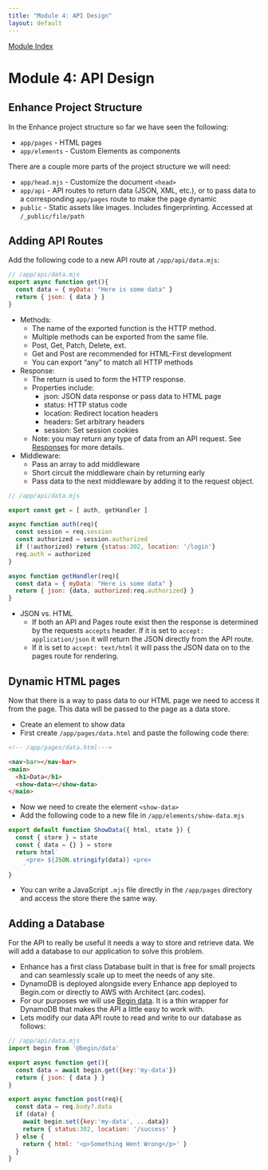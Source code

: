 ```yaml
---
title: "Module 4: API Design"
layout: default
---
```


[Module Index](/enhance-workshop)



# Module 4: API Design


## Enhance Project Structure

In the Enhance project structure so far we have seen the following:


* `app/pages` - HTML pages
* `app/elements` - Custom Elements as components

There are a couple more parts of the project structure we will need:



* `app/head.mjs` - Customize the document `<head>`
* `app/api` - API routes to return data (JSON, XML, etc.), or to pass data to a corresponding `app/pages` route to make the page dynamic
* `public` - Static assets like images. Includes fingerprinting. Accessed at `/_public/file/path`


## Adding API Routes

Add the following code to a new API route at `/app/api/data.mjs`:


```javascript
// /app/api/data.mjs
export async function get(){
  const data = { myData: "Here is some data" }
  return { json: { data } }
}
```




* Methods:
    * The name of the exported function is the HTTP method.
    * Multiple methods can be exported from the same file.
    * Post, Get, Patch, Delete, ext.
    * Get and Post are recommended for HTML-First development
    * You can export “any” to match all HTTP methods
* Response:
    * The return is used to form the HTTP response.
    * Properties include:
        * json: JSON data response or pass data to HTML page
        * status: HTTP status code
        * location: Redirect location headers
        * headers: Set arbitrary headers
        * session: Set session cookies
    * Note: you may return any type of data from an API request. See [Responses](https://arc.codes/docs/en/reference/runtime-helpers/node.js#responses) for more details.
* Middleware:
    * Pass an array to add middleware
    * Short circuit the middleware chain by returning early
    * Pass data to the next middleware by adding it to the request object.

```javascript
// /app/api/data.mjs

export const get = [ auth, getHandler ]

async function auth(req){
  const session = req.session
  const authorized = session.authorized
  if (!authorized) return {status:302, location: '/login'}
  req.auth = authorized
}

async function getHandler(req){
  const data = { myData: "Here is some data" }
  return { json: {data, authorized:req.authorized} }
}
```


* JSON vs. HTML
    * If both an API and Pages route exist then the response is determined by the requests `accepts` header. If it is set to `accept: application/json` it will return the JSON directly from the API route.
    * If it is set to  `accept: text/html` it will pass the JSON data on to the pages route for rendering.


## Dynamic HTML pages

Now that there is a way to pass data to our HTML page we need to access it from the page. This data will be passed to the page as a data store.



* Create an element to show data
* First create `/app/pages/data.html` and paste the following code there:

```html
<!-- /app/pages/data.html--->

<nav-bar></nav-bar>
<main>
  <h1>Data</h1>
  <show-data></show-data>
</main>
```


* Now we need to create the element `<show-data>`
* Add the following code to a new file in `/app/elements/show-data.mjs`

```javascript
export default function ShowData({ html, state }) {
  const { store } = state
  const { data = {} } = store
  return html`
     <pre> ${JSON.stringify(data)} <pre>
    `
}
```


* You can write a JavaScript `.mjs` file directly in the `/app/pages` directory and access the store there the same way.


## Adding a Database

For the API to really be useful it needs a way to store and retrieve data. We will add a database to our application to solve this problem.

* Enhance has a first class Database built in that is free for small projects and can seamlessly scale up to meet the needs of any site.
* DynamoDB is deployed alongside every Enhance app deployed to Begin.com or directly to AWS with Architect (arc.codes).
* For our purposes we will use [Begin data](https://docs.begin.com/en/data/begin-data/). It is a thin wrapper for DynamoDB that makes the API a little easy to work with.
* Lets modify our data API route to read and write to our database as follows:


```javascript
// /app/api/data.mjs
import begin from '@begin/data'

export async function get(){
  const data = await begin.get({key:'my-data'})
  return { json: { data } }
}

export async function post(req){
  const data = req.body?.data
  if (data) {
    await begin.set({key:'my-data', ...data})
    return { status:302, location: '/success' }
  } else {
    return { html: '<p>Something Went Wrong</p>' }
  }
}
```

